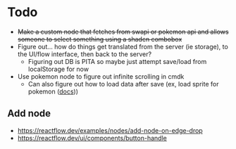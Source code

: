 # Todo

- ~~Make a custom node that fetches from swapi or pokemon api and allows someone to select something using a shadcn combobox~~
- Figure out... how do things get translated from the server (ie storage), to the UI/flow interface, then back to the server?
  - Figuring out DB is PITA so maybe just attempt save/load from localStorage for now
- Use pokemon node to figure out infinite scrolling in cmdk
  - Can also figure out how to load data after save (ex, load sprite for pokemon ([docs](https://pokeapi.co/docs/v2#pokemon)))

## Add node
- https://reactflow.dev/examples/nodes/add-node-on-edge-drop
- https://reactflow.dev/ui/components/button-handle